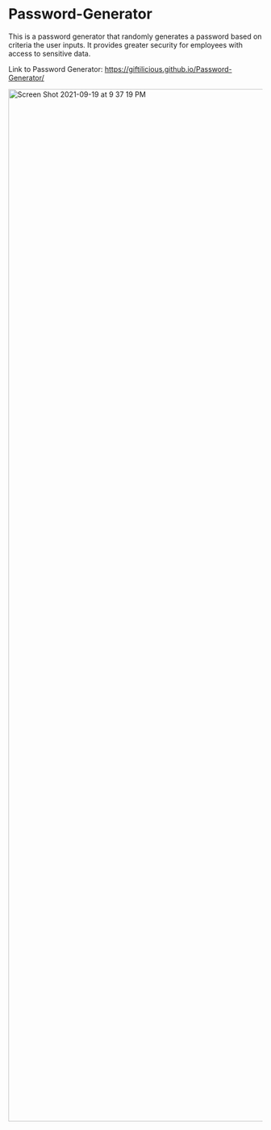 # Password-Generator
This is a password generator that randomly generates a password based on criteria the user inputs. It provides greater security for employees with access to sensitive data.

Link to Password Generator: https://giftilicious.github.io/Password-Generator/

<img width="2048" alt="Screen Shot 2021-09-19 at 9 37 19 PM" src="https://user-images.githubusercontent.com/90150892/133950208-56b95c2f-2753-4b64-8237-4e3169993437.png">
